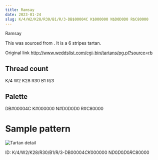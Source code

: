 ```yaml
---
title: Ramsay
date: 2023-01-24
slug: K/4/W2/K28/R30/B1/R/3-DB$00004C K$000000 N$D0D0D0 R$C80000
---
```

Ramsay

This was sourced from <no value>.  It is a 6 stripes tartan.

Original link http://www.weddslist.com/cgi-bin/tartans/pg.pl?source=rb

## Thread count
K/4 W2 K28 R30 B1 R/3

## Palette
DB#00004C K#000000 N#D0D0D0 R#C80000

# Sample pattern

![Tartan detail](tartan.png "K/4 W2 K28 R30 B1 R/3 tartan")

ID: K/4/W2/K28/R30/B1/R/3-DB$00004C K$000000 N$D0D0D0 R$C80000